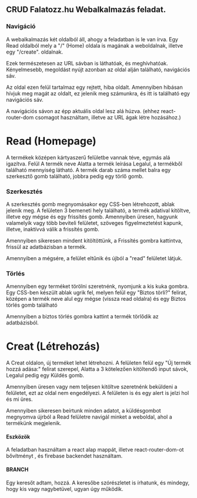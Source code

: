 ## CRUD Falatozz.hu Webalkalmazás feladat.

### Navigáció

A webalkalmazás két oldalból áll, ahogy a feladatban is le van írva. 
Egy Read oldalból mely a "/" (Home) oldala is magának a weboldalnak,
illetve egy "/create". oldalnak. 

Ezek természetesen az URL sávban is láthatóak, és meghívhatóak. 
Kényelmesebb, megoldást nyújt azonban az oldal alján található, 
navigációs sáv.

Az oldal ezen felül tartalmaz egy rejtett, hiba oldalt. 
Amennyiben hibásan hívjuk meg magát az oldalt, 
ez jelenik meg számunkra, és itt is található egy navigációs sáv.

A navigációs sávon az épp aktuális oldal lesz alá húzva.
(ehhez react-router-dom csomagot használtam, illetve az  URL ágak létre hozásához.)

# Read (Homepage)
A termékek középen kártyaszerű felületbe vannak téve, egymás alá igazítva.
Felül A termék neve
Alatta a termék leírása
Legalul, a termékből található mennyiség látható.
A termék darab száma mellet balra egy szerkesztő gomb található,
jobbra pedig egy törlő gomb.

### Szerkesztés
 A szerkesztés gomb megnyomásakor egy CSS-ben létrehozott, ablak jelenik meg.
 A felületen 3 bemeneti hely található, a termék adatival kitöltve,
 illetve egy mégse és egy frissítés gomb.
 Amennyiben üresen, hagyunk valamelyik vagy több beviteli felületet,
 szöveges figyelmeztetést kapunk, illetve,
 inaktívvá válik a frissítés gomb.

 Amennyiben sikeresen mindent kitöltöttünk, a Frissítés gombra kattintva, 
 frissül az adatbázisban a termék. 

 Amennyiben a mégsére, a felület eltűnik és újból a "read" felületet látjuk.

 ### Törlés
 Amennyiben egy terméket törölni szeretnénk, nyomjunk a kis kuka gombra. 
 Egy CSS-ben készült ablak ugrik fel, melyen 
 felül egy "Biztos törli?" felirat,
 középen a termék neve
 alul egy mégse (vissza read oldalra) és egy Biztos törlés gomb található

 Amennyiben a biztos törlés gombra kattint a termék törlődik az adatbázisból.

 # Creat (Létrehozás)
A Creat oldalon, új terméket lehet létrehozni.
A felületen felül egy "Új termék hozzá adása:" felirat szerepel,
Alatta a 3 kötelezően kitöltendő input sávok,
Legalul pedig egy Küldés gomb.

Amennyiben üresen vagy nem teljesen kitöltve szeretnénk beküldeni a felületet,
ezt az oldal nem engedélyezi.
A felületen is és egy alert is jelzi hol és mi üres. 

Amennyiben sikeresen beírtunk minden adatot, a küldésgombot megnyomva 
újrból a Read felületre navigál minket a weboldal, ahol a termékünk megjelenik.

#### Eszközök
A feladatban használtam a react alap mappát, illetve react-router-dom-ot bővítményt , és firebase backendet használtam.


#### BRANCH 

Egy keresőt adtam, hozzá.
A keresőbe szórészletet is írhatunk, és mindegy, hogy kis vagy nagybetüvel, ugyan úgy működik.
